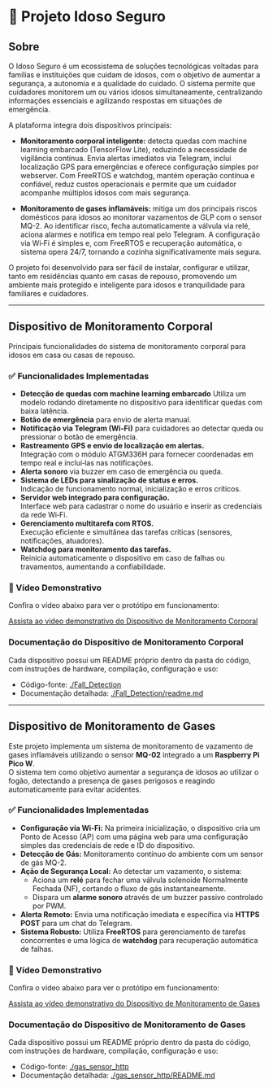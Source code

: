 # 🧓 Projeto Idoso Seguro

## Sobre

O Idoso Seguro é um ecossistema de soluções tecnológicas voltadas para famílias e instituições que cuidam de idosos, com o objetivo de aumentar a segurança, a autonomia e a qualidade do cuidado. O sistema permite que cuidadores monitorem um ou vários idosos simultaneamente, centralizando informações essenciais e agilizando respostas em situações de emergência.

A plataforma integra dois dispositivos principais:

- **Monitoramento corporal inteligente:** detecta quedas com machine learning embarcado (TensorFlow Lite), reduzindo a necessidade de vigilância contínua. Envia alertas imediatos via Telegram, inclui localização GPS para emergências e oferece configuração simples por webserver. Com FreeRTOS e watchdog, mantém operação contínua e confiável, reduz custos operacionais e permite que um cuidador acompanhe múltiplos idosos com mais segurança.

- **Monitoramento de gases inflamáveis:** mitiga um dos principais riscos domésticos para idosos ao monitorar vazamentos de GLP com o sensor MQ-2. Ao identificar risco, fecha automaticamente a válvula via relé, aciona alarmes e notifica em tempo real pelo Telegram. A configuração via Wi‑Fi é simples e, com FreeRTOS e recuperação automática, o sistema opera 24/7, tornando a cozinha significativamente mais segura.

O projeto foi desenvolvido para ser fácil de instalar, configurar e utilizar, tanto em residências quanto em casas de repouso, promovendo um ambiente mais protegido e inteligente para idosos e tranquilidade para familiares e cuidadores.

---

## Dispositivo de Monitoramento Corporal

Principais funcionalidades do sistema de monitoramento corporal para idosos em casa ou casas de repouso.

### ✅ Funcionalidades Implementadas

- **Detecção de quedas com machine learning embarcado**
  Utiliza um modelo rodando diretamente no dispositivo para identificar quedas com baixa latência.
- **Botão de emergência** para envio de alerta manual.
- **Notificação via Telegram (Wi‑Fi)** para cuidadores ao detectar queda ou pressionar o botão de emergência.
- **Rastreamento GPS e envio de localização em alertas.**  
  Integração com o módulo ATGM336H para fornecer coordenadas em tempo real e incluí‑las nas notificações.
- **Alerta sonoro** via buzzer em caso de emergência ou queda.
- **Sistema de LEDs para sinalização de status e erros.**  
  Indicação de funcionamento normal, inicialização e erros críticos.
- **Servidor web integrado para configuração.**  
  Interface web para cadastrar o nome do usuário e inserir as credenciais da rede Wi‑Fi.
- **Gerenciamento multitarefa com RTOS.**  
  Execução eficiente e simultânea das tarefas críticas (sensores, notificações, atuadores).
- **Watchdog para monitoramento das tarefas.**  
  Reinicia automaticamente o dispositivo em caso de falhas ou travamentos, aumentando a confiabilidade.


### 🎥 Vídeo Demonstrativo

Confira o vídeo abaixo para ver o protótipo em funcionamento:

[Assista ao vídeo demonstrativo do Dispositivo de Monitoramento Corporal](https://youtu.be/jmjdDbjIJ9U)


### Documentação do Dispositivo de Monitoramento Corporal

Cada dispositivo possui um README próprio dentro da pasta do código, com instruções de hardware, compilação, configuração e uso:

- Código-fonte: [./Fall_Detection](./Fall_Detection/)
- Documentação detalhada: [./Fall_Detection/readme.md](./Fall_Detection/readme.md)

---

## Dispositivo de Monitoramento de Gases

Este projeto implementa um sistema de monitoramento de vazamento de gases inflamáveis utilizando o sensor **MQ-02** integrado a um **Raspberry Pi Pico W**.  
O sistema tem como objetivo aumentar a segurança de idosos ao utilizar o fogão, detectando a presença de gases perigosos e reagindo automaticamente para evitar acidentes.  

### ✅ Funcionalidades Implementadas

* **Configuração via Wi-Fi:** Na primeira inicialização, o dispositivo cria um Ponto de Acesso (AP) com uma página web para uma configuração simples das credenciais de rede e ID do dispositivo.
* **Detecção de Gás:** Monitoramento contínuo do ambiente com um sensor de gás MQ-2.
* **Ação de Segurança Local:** Ao detectar um vazamento, o sistema:
    * Aciona um **relé** para fechar uma válvula solenoide Normalmente Fechada (NF), cortando o fluxo de gás instantaneamente.
    * Dispara um **alarme sonoro** através de um buzzer passivo controlado por PWM.
* **Alerta Remoto:** Envia uma notificação imediata e específica via **HTTPS POST** para um chat do Telegram.
* **Sistema Robusto:** Utiliza **FreeRTOS** para gerenciamento de tarefas concorrentes e uma lógica de **watchdog** para recuperação automática de falhas.


### 🎥 Vídeo Demonstrativo

Confira o vídeo abaixo para ver o protótipo em funcionamento:

[Assista ao vídeo demonstrativo do Dispositivo de Monitoramento de Gases]()


### Documentação do Dispositivo de Monitoramento de Gases

Cada dispositivo possui um README próprio dentro da pasta do código, com instruções de hardware, compilação, configuração e uso:

- Código-fonte: [./gas_sensor_http](./gas_sensor_http/)
- Documentação detalhada: [./gas_sensor_http/README.md](./gas_sensor_http/README.md)
